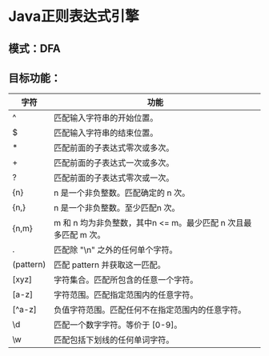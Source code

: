 # Java正则表达式引擎

## 模式：DFA

## 目标功能：

| 字符        | 功能                                       |
| --------- | ---------------------------------------- |
| ^         | 匹配输入字符串的开始位置。                            |
| $         | 匹配输入字符串的结束位置。                            |
| \*        | 匹配前面的子表达式零次或多次。                          |
| \+        | 匹配前面的子表达式一次或多次。                          |
| ?         | 匹配前面的子表达式零次或一次。                          |
| {n}       | n 是一个非负整数。匹配确定的 n 次。                     |
| {n,}      | n 是一个非负整数。至少匹配n 次。                       |
| {n,m}     | m 和 n 均为非负整数，其中n <= m。最少匹配 n 次且最多匹配 m 次。 |
| .         | 匹配除 "\n" 之外的任何单个字符。                      |
| (pattern) | 匹配 pattern 并获取这一匹配。                      |
| [xyz]     | 字符集合。匹配所包含的任意一个字符。                       |
| [a-z]     | 字符范围。匹配指定范围内的任意字符。                       |
| [^a-z]    | 负值字符范围。匹配任何不在指定范围内的任意字符。                 |
| \\d       | 匹配一个数字字符。等价于 [0-9]。                      |
| \\w       | 匹配包括下划线的任何单词字符。                          |
